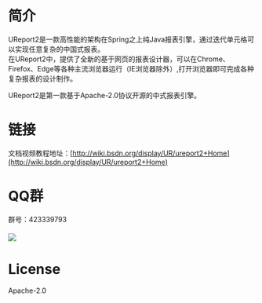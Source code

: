 # 简介

UReport2是一款高性能的架构在Spring之上纯Java报表引擎，通过迭代单元格可以实现任意复杂的中国式报表。  
在UReport2中，提供了全新的基于网页的报表设计器，可以在Chrome、Firefox、Edge等各种主流浏览器运行（IE浏览器除外）,打开浏览器即可完成各种复杂报表的设计制作。

UReport2是第一款基于Apache-2.0协议开源的中式报表引擎。

# 链接

文档视频教程地址：[http://wiki.bsdn.org/display/UR/ureport2+Home](http://wiki.bsdn.org/display/UR/ureport2+Home)

# QQ群

群号：423339793

#### ![](https://github.com/youseries/assets/blob/master/images/qq-qrcode.png)

# License

Apache-2.0

